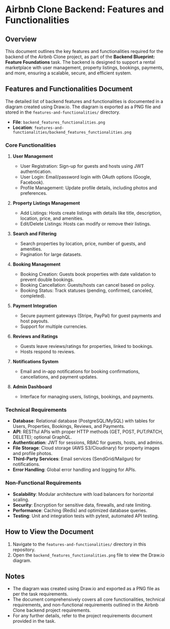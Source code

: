 # Airbnb Clone Backend: Features and Functionalities

## Overview
This document outlines the key features and functionalities required for the backend of the Airbnb Clone project, as part of the **Backend Blueprint: Feature Foundations** task. The backend is designed to support a rental marketplace with user management, property listings, bookings, payments, and more, ensuring a scalable, secure, and efficient system.

## Features and Functionalities Document
The detailed list of backend features and functionalities is documented in a diagram created using Draw.io. The diagram is exported as a PNG file and stored in the `features-and-functionalities/` directory.

- **File**: `backend_features_functionalities.png`
- **Location**: `features-and-functionalities/backend_features_functionalities.png`

### Core Functionalities
1. **User Management**
   - User Registration: Sign-up for guests and hosts using JWT authentication.
   - User Login: Email/password login with OAuth options (Google, Facebook).
   - Profile Management: Update profile details, including photos and preferences.

2. **Property Listings Management**
   - Add Listings: Hosts create listings with details like title, description, location, price, and amenities.
   - Edit/Delete Listings: Hosts can modify or remove their listings.

3. **Search and Filtering**
   - Search properties by location, price, number of guests, and amenities.
   - Pagination for large datasets.

4. **Booking Management**
   - Booking Creation: Guests book properties with date validation to prevent double bookings.
   - Booking Cancellation: Guests/hosts can cancel based on policy.
   - Booking Status: Track statuses (pending, confirmed, canceled, completed).

5. **Payment Integration**
   - Secure payment gateways (Stripe, PayPal) for guest payments and host payouts.
   - Support for multiple currencies.

6. **Reviews and Ratings**
   - Guests leave reviews/ratings for properties, linked to bookings.
   - Hosts respond to reviews.

7. **Notifications System**
   - Email and in-app notifications for booking confirmations, cancellations, and payment updates.

8. **Admin Dashboard**
   - Interface for managing users, listings, bookings, and payments.

### Technical Requirements
- **Database**: Relational database (PostgreSQL/MySQL) with tables for Users, Properties, Bookings, Reviews, and Payments.
- **API**: RESTful APIs with proper HTTP methods (GET, POST, PUT/PATCH, DELETE); optional GraphQL.
- **Authentication**: JWT for sessions, RBAC for guests, hosts, and admins.
- **File Storage**: Cloud storage (AWS S3/Cloudinary) for property images and profile photos.
- **Third-Party Services**: Email services (SendGrid/Mailgun) for notifications.
- **Error Handling**: Global error handling and logging for APIs.

### Non-Functional Requirements
- **Scalability**: Modular architecture with load balancers for horizontal scaling.
- **Security**: Encryption for sensitive data, firewalls, and rate limiting.
- **Performance**: Caching (Redis) and optimized database queries.
- **Testing**: Unit and integration tests with pytest, automated API testing.

## How to View the Document
1. Navigate to the `features-and-functionalities/` directory in this repository.
2. Open the `backend_features_functionalities.png` file to view the Draw.io diagram.

## Notes
- The diagram was created using Draw.io and exported as a PNG file as per the task requirements.
- The document comprehensively covers all core functionalities, technical requirements, and non-functional requirements outlined in the Airbnb Clone backend project requirements.
- For any further details, refer to the project requirements document provided in the task.

